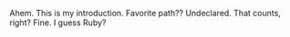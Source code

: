 Ahem. This is my introduction. 
Favorite path??
Undeclared. That counts, right?
Fine. I guess Ruby?
